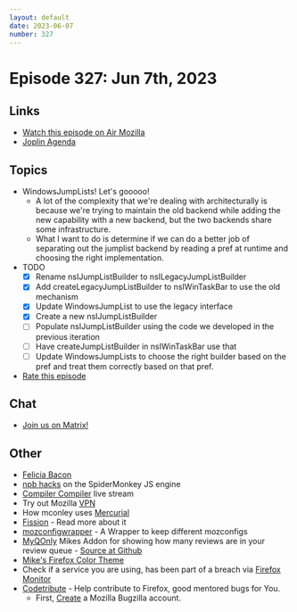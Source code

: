 ```yaml
---
layout: default
date: 2023-06-07
number: 327
---
```


# Episode 327: Jun 7th, 2023

## Links
* [Watch this episode on Air Mozilla](https://mzl.la/joy-of-coding-2023-06-07)
* [Joplin Agenda](https://mikeconley.ca/joc/agendas/Episode-0327.html)

## Topics
* WindowsJumpLists! Let's gooooo!
  - A lot of the complexity that we're dealing with architecturally is because we're trying to maintain the old backend while adding the new capability with a new backend, but the two backends share some infrastructure.
  - What I want to do is determine if we can do a better job of separating out the jumplist backend by reading a pref at runtime and choosing the right implementation.
* TODO
  - [x] Rename nsIJumpListBuilder to nsILegacyJumpListBuilder
  - [x] Add createLegacyJumpListBuilder to nsIWinTaskBar to use the old mechanism
  - [x] Update WindowsJumpList to use the legacy interface
  - [x] Create a new nsIJumpListBuilder
  - [ ] Populate nsIJumpListBuilder using the code we developed in the previous iteration
  - [ ] Have createJumpListBuilder in nsIWinTaskBar use that
  - [ ] Update WindowsJumpLists to choose the right builder based on the pref and treat them correctly based on that pref.

* [Rate this episode](https://forms.gle/CCcpZn82xDPMaH3e7)

## Chat
* [Join us on Matrix!](https://matrix.to/#/!enWuAmKDOEEPYejXRk:mozilla.org?via=mozilla.org&via=raim.ist)

## Other
* [Felicia Bacon](https://www.youtube.com/channel/UCMtqVykGztIYmj7OpFf7oeQ/videos)
* [npb hacks](https://www.twitch.tv/BackToTheCode) on the SpiderMonkey JS engine
* [Compiler Compiler](https://www.twitch.tv/codehag) live stream
* Try out Mozilla [VPN](https://vpn.mozilla.org/)
* How mconley uses [Mercurial](https://mikeconley.github.io/documents/How_mconley_uses_Mercurial_for_Mozilla_code)
* [Fission](https://firefox-source-docs.mozilla.org/dom/dom/Fission.html) - Read more about it
* [mozconfigwrapper](https://github.com/ahal/mozconfigwrapper) - A Wrapper to keep different mozconfigs
* [MyQOnly](https://addons.mozilla.org/en-US/firefox/addon/myqonly/) Mikes Addon for showing how many reviews are in your review queue - [Source at Github](https://github.com/mikeconley/myqonly)
* [Mike's Firefox Color Theme](https://addons.mozilla.org/en-US/firefox/addon/electricbluegaloo/)
* Check if a service you are using, has been part of a breach via [Firefox Monitor](https://monitor.firefox.com/breaches)
* [Codetribute](https://codetribute.mozilla.org/) - Help contribute to Firefox, good mentored bugs for You.
  - First, [Create](https://bugzilla.mozilla.org/createaccount.cgi) a Mozilla Bugzilla account.

